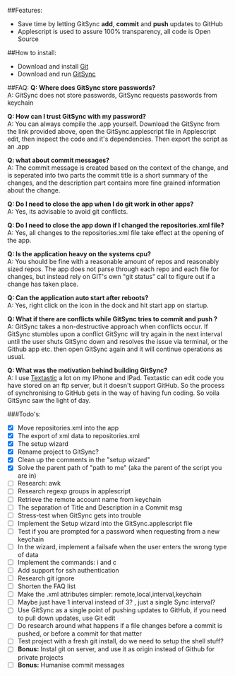 ##Features:
- Save time by letting GitSync **add**, **commit** and **push** updates to GitHub
- Applescript is used to assure 100% transparency, all code is Open Source

##How to install:
- Download and install [Git](http://git-scm.com/download/mac) 
- Download and run [GitSync](https://github.com/eonist/GitSync/archive/master.zip) 

##FAQ:
**Q: Where does GitSync store passwords?** <br/>
A: GitSync does not store passwords, GitSync requests passwords from keychain

**Q: How can I trust GitSync with my password?** <br/>
A: You can always compile the .app yourself. Download the GitSync from the link provided above, open the GitSync.applescript file in Applescript edit, then inspect the code and it's dependencies. Then export the script as an .app

**Q: what about commit messages?** <br/>
A: The commit message is created based on the context of the change, and is seperated into two parts the commit title is a short summary of the changes, and the description part contains more fine grained information about the change. 

**Q: Do I need to close the app when I do git work in other apps?** <br/>
A: Yes, its advisable to avoid git conflicts.

**Q: Do I need to close the app down if I changed the repositories.xml file?** <br/>
A: Yes, all changes to the repositories.xml file take effect at the opening of the app. 

**Q: Is the application heavy on the systems cpu?** <br/>
A: You should be fine with a reasonable amount of repos and reasonably sized repos. The app does not parse through each repo and each file for changes, but instead rely on GIT's own "git status" call to figure out if a change has taken place.

**Q: Can the application auto start after reboots?** <br/>
A: Yes, right click on the icon in the dock and hit start app on startup.

**Q: What if there are conflicts while GitSync tries to commit and push ?** <br/>
A: GitSync takes a non-destructive approach when conflicts occur. If GitSync stumbles upon a conflict GitSync will try again in the next interval until the user shuts GitSync down and resolves the issue via terminal, or the Github app etc. then open GitSync again and it will continue operations as usual.

**Q: What was the motivation behind building GitSync?** <br/>
A: I use [Textastic](http://www.textasticapp.com) a lot on my IPhone and IPad. Textastic can edit code you have stored on an ftp server, but it doesn't support GitHub. So the process of synchronising to GitHub gets in the way of having fun coding. So voila GitSync saw the light of day. 

###Todo's:
- [x] Move repositories.xml into the app
- [x] The export of xml data to repositories.xml
- [x] The setup wizard
- [x] Rename project to GitSync?
- [x] Clean up the comments in the "setup wizard"
- [x] Solve the parent path of "path to me" (aka the parent of the script you are in)
- [ ] Research: awk
- [ ] Research regexp groups in applescript
- [ ] Retrieve the remote account name from keychain
- [ ] The separation of Title and Description in a Commit msg
- [ ] Stress-test when GitSync gets into trouble
- [ ] Implement the Setup wizard into the GitSync.applescript file
- [ ] Test if you are prompted for a password when requesting from a new keychain
- [ ] In the wizard, implement a failsafe when the user enters the wrong type of data
- [ ] Implement the commands: i and c
- [ ] Add support for ssh authentication
- [ ] Research git ignore
- [ ] Shorten the FAQ list
- [ ] Make the .xml attributes simpler: remote,local,interval,keychain
- [ ] Maybe just have 1 interval instead of 3? , just a single Sync interval?
- [ ] Use GitSync as a single point of pushing updates to GitHub, if you need to pull down updates, use Git edit
- [ ] Do research around what happens if a file changes before a commit is pushed, or before a commit for that matter
- [ ] Test project with a fresh git install, do we need to setup the shell stuff?
- [ ] **Bonus:** Instal git on server, and use it as origin instead of Github for private projects
- [ ] **Bonus:** Humanise commit messages
